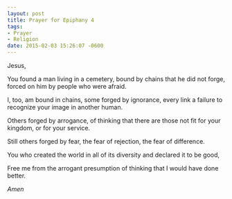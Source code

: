 ```yaml
---
layout: post
title: Prayer for Epiphany 4
tags:
- Prayer
- Religion
date: 2015-02-03 15:26:07 -0600
---
```


<!-- Sunday's sermon focused on the story of the Gerasene demoniac in Luke 8. In the spirit of the sermon's emphasis on reaching out past our differences, I added a link to one of my favorite renditions of the Isaiah 11 passage, Will Bullas' "Peaceable Kingdom with Two Olives." -->

Jesus,

You found a man living in a cemetery,
bound by chains that he did not forge,
forced on him by people who were afraid.

I, too, am bound in chains,
some forged by ignorance,
every link a failure to recognize
your image in another human.

Others forged by arrogance,
of thinking that there are those
not fit for your kingdom,
or for your service.

Still others forged by fear,
the fear of rejection,
the fear of difference.

You who created the world
in all of its diversity
and declared it to be good,

Free me from the arrogant presumption
of thinking that I would have done better.

*Amen*
